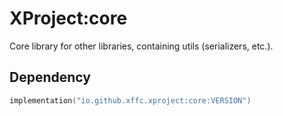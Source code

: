 # XProject:core

Core library for other libraries, containing utils (serializers, etc.).

## Dependency

```kotlin
implementation("io.github.xffc.xproject:core:VERSION")
```
